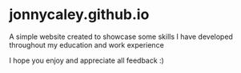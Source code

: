 # jonnycaley.github.io

A simple website created to showcase some skills I have developed throughout my education and work experience

I hope you enjoy and appreciate all feedback :)
